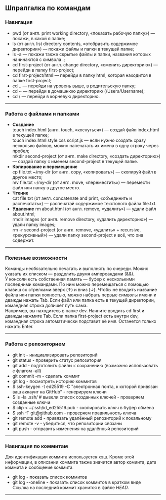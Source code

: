 ## Шпралгалка по командам
### Навигация<br>
- pwd (от англ. print working directory, «показать рабочую папку») — покажи, в какой я папке;<br>
- ls (от англ. list directory contents, «отобразить содержимое директории») — покажи файлы и папки в текущей папке;<br>
- ls -a — покажи также скрытые файлы и папки, названия которых начинаются с символа .;<br>
- cd first-project (от англ. change directory, «сменить директорию») — перейди в папку first-project;<br>
- cd first-project/html — перейди в папку html, которая находится в папке first-project;<br>
- cd .. — перейди на уровень выше, в родительскую папку;<br>
- cd ~ — перейди в домашнюю директорию (/Users/Username);<br>
- cd / — перейди в корневую директорию.<br>
___
### Работа с файлами и папками<br>
- **Создание**<br>
touch index.html (англ. touch, «коснуться») — создай файл index.html в текущей папке;<br>
touch index.html style.css script.js — если нужно создать сразу несколько файлов, можно напечатать их имена в одну строку через пробел;<br>
mkdir second-project (от англ. make directory, «создать директорию») — создай папку с именем second-project в текущей папке.<br>
- **Копирование и перемещение**<br>
cp file.txt ~/my-dir (от англ. copy, «копировать») — скопируй файл в другое место;<br>
mv file.txt ~/my-dir (от англ. move, «переместить») — перемести файл или папку в другое место.<br>
- **Чтение**<br>
cat file.txt (от англ. concatenate and print, «объединить и распечатать») — распечатай содержимое текстового файла file.txt.<br>
- **Удаление**
rm about.html (от англ. remove, «удалить») — удали файл about.html;<br>
rmdir images (от англ. remove directory, «удалить директорию») — удали папку images;<br>
rm -r second-project (от англ. remove, «удалить» + recursive, «рекурсивный») — удали папку second-project и всё, что она содержит.<br>
___
### Полезные возможности
Команды необязательно печатать и выполнять по очереди. Можно указать их списком — разделить двумя амперсандами (&&).<br>
У консоли есть собственная память — буфер с несколькими последними командами. По ним можно перемещаться с помощью клавиш со стрелками вверх (↑) и вниз (↓).
Чтобы не вводить название файла или папки полностью, можно набрать первые символы имени и дважды нажать Tab. Если файл или папка есть в текущей директории, командная строка допишет путь сама.<br>
Например, вы находитесь в папке dev. Начните вводить cd first и дважды нажмите Tab. Если папка first-project есть внутри dev, командная строка автоматически подставит её имя. Останется только нажать Enter.<br>
___
### Работа с репозиторием
- git init - инициализировать репозиторий <br>
- git status - проверить статус репозитория <br>
- git add - подготовить файлы к сохранению (возможно использовать с флагом -all) <br>
- git commit -m - сделать коммит <br>
- git log - посмотреть историю коммитов <br>
- $ ssh-keygen -t ed25519 -C "электронная почта, к которой привязан ваш аккаунт на GitHub" - генерируем ключи <br>
- $ ls -la .ssh/ # вывели список созданных ключей - проверяем созданные ключи <br>
- $ clip < ~/.ssh/id_ed25519.pub - скопировать ключ в буфер обмена <br>
- $ ssh -T git@github.com - проверяем правильность ключа<br>
- git remote add - привязать удалённый репозиторий к локальному<br>
- git remote -v - убедиться, что репозитории связаны<br>
- git push - отправить изменения на удалённый репозиторий <br>
___

### Навигация по коммитам
Для идентификации коммита используется хэш.
Кроме этой информации, в описании коммита также значится автор комиита, дата коммита и сообщение коммита.
- git log - показать список коммитов <br>
- git log --oneline - показать список коммитов в кратком виде <br>
Ссылка на последний коммит хранится в файлe _HEAD_.
___

